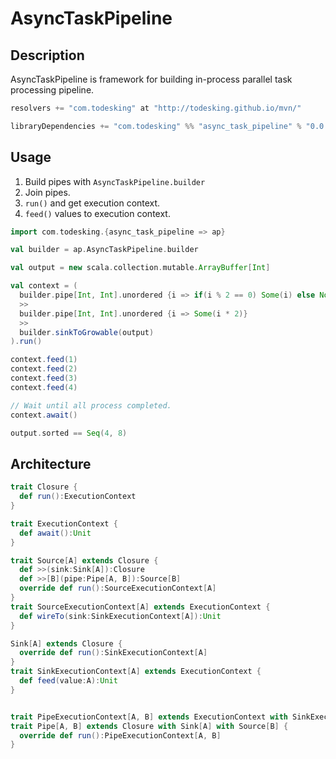 # AsyncTaskPipeline

## Description

AsyncTaskPipeline is framework for building in-process parallel task processing pipeline.

```scala
resolvers += "com.todesking" at "http://todesking.github.io/mvn/"

libraryDependencies += "com.todesking" %% "async_task_pipeline" % "0.0.1"
```

## Usage

1. Build pipes with `AsyncTaskPipeline.builder`
2. Join pipes.
3. `run()` and get execution context.
4. `feed()` values to execution context.

```scala
import com.todesking.{async_task_pipeline => ap}

val builder = ap.AsyncTaskPipeline.builder

val output = new scala.collection.mutable.ArrayBuffer[Int]

val context = (
  builder.pipe[Int, Int].unordered {i => if(i % 2 == 0) Some(i) else None }
  >>
  builder.pipe[Int, Int].unordered {i => Some(i * 2)}
  >>
  builder.sinkToGrowable(output)
).run()

context.feed(1)
context.feed(2)
context.feed(3)
context.feed(4)

// Wait until all process completed.
context.await()

output.sorted == Seq(4, 8)
```

## Architecture

```scala
trait Closure {
  def run():ExecutionContext
}

trait ExecutionContext {
  def await():Unit
}

trait Source[A] extends Closure {
  def >>(sink:Sink[A]):Closure
  def >>[B](pipe:Pipe[A, B]):Source[B]
  override def run():SourceExecutionContext[A]
}
trait SourceExecutionContext[A] extends ExecutionContext {
  def wireTo(sink:SinkExecutionContext[A]):Unit
}

Sink[A] extends Closure {
  override def run():SinkExecutionContext[A]
}
trait SinkExecutionContext[A] extends ExecutionContext {
  def feed(value:A):Unit
}


trait PipeExecutionContext[A, B] extends ExecutionContext with SinkExecutionContext[A] with SourceExecutionContext[B]
trait Pipe[A, B] extends Closure with Sink[A] with Source[B] {
  override def run():PipeExecutionContext[A, B]
}
```
